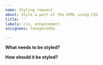 ```yaml
---
name: Styling request
about: Style a part of the HTML using CSS
title: ''
labels: css, enhancement
assignees: tanaykreddy

---
```


**What needs to be styled?**

**How should it be styled?**
